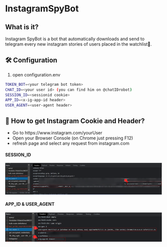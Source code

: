 # InstagramSpyBot

<h2> What is it? </h2>

Instagram SpyBot is a bot that automatically downloads and send to telegram every new instagram stories of users placed in the watchlist👀.

<h2> 🛠 Configuration </h2>

<ol>
  <li>open configuration.env</li>
</ol>

```bash
TOKEN_BOT=<your telegram bot token>
CHAT_ID=<your user id> (you can find him on @chatIDrobot)
SESSION_ID=<sessionid cookie>
APP_ID=<x-ig-app-id header>
USER_AGENT=<user-agent header>
```

<h2>🍪 How to get Instagram Cookie and Header?</h2>

<ul>
  <li>Go to https://www.instagram.com/yourUser</li>
  <li>Open your Browser Console (on Chrome just pressing F12)</li>
  <li>refresh page and select any request from instagram.com</li>
</ul>

<h4>SESSION_ID </h4>
<img src="/assets/cookie.png" width="1000px">

<h4>APP_ID & USER_AGENT </h4>
<img src="/assets/headers.png" width="1000px">



